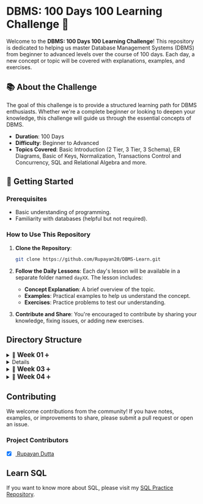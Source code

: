 # DBMS: 100 Days 100 Learning Challenge 🚀

Welcome to the **DBMS: 100 Days 100 Learning Challenge**! This repository is dedicated to helping us master Database Management Systems (DBMS) from beginner to advanced levels over the course of 100 days. Each day, a new concept or topic will be covered with explanations, examples, and exercises.

## 📚 About the Challenge

The goal of this challenge is to provide a structured learning path for DBMS enthusiasts. Whether we're a complete beginner or looking to deepen your knowledge, this challenge will guide us through the essential concepts of DBMS.

- **Duration**: 100 Days
- **Difficulty**: Beginner to Advanced
- **Topics Covered**: Basic Introduction (2 Tier, 3 Tier, 3 Schema), ER Diagrams, Basic of Keys, Normalization, Transactions Control and Concurrency, SQL and Relational Algebra and more.

## 🚀 Getting Started

### Prerequisites

- Basic understanding of programming.
- Familiarity with databases (helpful but not required).

### How to Use This Repository

1. **Clone the Repository**:
    ```bash
    git clone https://github.com/Rupayan20/DBMS-Learn.git
    ```
   
2. **Follow the Daily Lessons**: Each day's lesson will be available in a separate folder named `dayXX`. The lesson includes:
   - **Concept Explanation**: A brief overview of the topic.
   - **Examples**: Practical examples to help us understand the concept.
   - **Exercises**: Practice problems to test our understanding.
   
3. **Contribute and Share**: You're encouraged to contribute by sharing your knowledge, fixing issues, or adding new exercises.

## Directory Structure

<details>
  <summary>📅 <strong style="font-size:1.2em;">Week 01</strong> <span style="color: #6c757d;"></span> ➕</summary>
  <details>
  <summary><strong><a href="https://github.com/Rupayan20/DBMS-Learn/blob/main/day01.txt" target="_blank">📅 Day 01</a></strong></summary>
  <ul style="margin-left: 20px;">
    <li>📘 <strong>Introduction to DBMS</strong></li>
    <li>📂 <strong>Example of Database</strong></li>
    <li>📂 <strong>Example of DBMS</strong></li>
  </ul>
</details>

<details>
  <summary><strong><a href="https://github.com/Rupayan20/DBMS-Learn/blob/main/day02.txt">📅 Day 02</a></strong></summary>
  <ul style="margin-left: 20px;">
    <li>🗂️ <strong>File System vs DBMS</strong></li>
    <li>⚠️ <strong>Disadvantages of File System</strong></li>
    <li>✅ <strong>DBMS Advantages over File System</strong></li>
  </ul>
</details>

<details>
  <summary><strong><a href="https://github.com/Rupayan20/DBMS-Learn/blob/main/day03.txt">📅 Day 03</a></strong></summary>
  <ul style="margin-left: 20px;">
    <li>🏗️ <strong>2 Tier Architecture with real life examples</strong></li>
    <li>🏛️ <strong>3 Tier Architecture with real life examples</strong></li>
  </ul>
</details>

<details>
  <summary><strong><a href="https://github.com/Rupayan20/DBMS-Learn/blob/main/day04.txt">📅 Day 04</a></strong></summary>
  <ul style="margin-left: 20px;">
    <li>📜 <strong>What is Schema?</strong></li>
    <li>🛠️ <strong>How to Define Schemas</strong></li>
  </ul>
</details>

<details>
  <summary><strong><a href="https://github.com/Rupayan20/DBMS-Learn/blob/main/day05.txt">📅 Day 05</strong></summary>
  <ul style="margin-left: 20px;">
    <li>🗂️ <strong>Three Schema Architecture</strong></li>
    <li>🎚️ <strong>Three Levels of Abstraction</strong></li>
  </ul>
</details>

<details>
  <summary><strong><a href="https://github.com/Rupayan20/DBMS-Learn/blob/main/day06.txt">📅 Day 06</strong></summary>
  <ul style="margin-left: 20px;">
    <li>🔍 <strong>What is Data Independence</strong></li>
    <li>⚖️ <strong>Logical vs Physical Independence</strong></li>
  </ul>
</details>

<details>
  <summary><strong><a href="https://github.com/Rupayan20/DBMS-Learn/blob/main/day07.txt">📅 Day 07</strong></summary>
  <ul style="margin-left: 20px;">
    <li>📏 <strong>Integrity Constraints in Database with example</strong></li>
  </ul>
</details>
  
</details>

<details>
  <summary>📅 <strong style="font-size:1.2em;">Week 02</strong> <span style="color: #6c757d;"></span> ➕</summary>

  <details>
    <summary><strong><a href="https://github.com/Rupayan20/DBMS-Learn/blob/main/day08.txt">📅 Day 08</a></strong></summary>
    <ul style="margin-left: 20px;">
      <li>🔑 <strong>What is Candidate Key with Suitable Example</strong></li>
      <li>🔑 <strong>What is Primary Key with Suitable Example</strong></li>
    </ul>
  </details>

  <details>
    <summary><strong><a href="https://github.com/Rupayan20/DBMS-Learn/blob/main/day09.txt">📅 Day 09</a></strong></summary>
    <ul style="margin-left: 20px;">
      <li>🔑 <strong>What is Primary Key in DBMS</strong></li>
      <li>📚 <strong>Primary Key with examples</strong></li>
    </ul>
  </details>

  <details>
    <summary><strong><a href="https://github.com/Rupayan20/DBMS-Learn/blob/main/day10.txt">📅 Day 10</a></strong></summary>
    <ul style="margin-left: 20px;">
      <li>🔗 <strong>Foreign Key in DBMS</strong></li>
      <li>📚 <strong>Full Content with examples</strong></li>
    </ul>
  </details>

  <details>
    <summary><strong><a href="https://github.com/Rupayan20/DBMS-Learn/blob/main/day11.txt">📅 Day 11</a></strong></summary>
    <ul style="margin-left: 20px;">
      <li>🛠️ <strong>Insert, Update & Delete from Foreign Key Table</strong></li>
      <li>⚖️ <strong>Referential Integrity</strong></li>
    </ul>
  </details>

  <details>
    <summary><strong><a href="https://github.com/Rupayan20/DBMS-Learn/blob/main/day12.txt">📅 Day 12</a></strong></summary>
    <ul style="margin-left: 20px;">
      <li>❓ <strong>Question on Foreign Key</strong></li>
    </ul>
  </details>

  <details>
    <summary><strong><a href="https://github.com/Rupayan20/DBMS-Learn/blob/main/day14.txt">📅 Day 14</a></strong></summary>
    <ul style="margin-left: 20px;">
      <li>🗂️ <strong>Introduction to E-R Model</strong></li>
    </ul>
  </details>

</details>

<details>
  <summary>📅 <strong style="font-size:1.2em;">Week 03</strong> <span style="color: #6c757d;"></span> ➕</summary>

  <details>
    <summary><strong><a href="https://github.com/Rupayan20/DBMS-Learn/blob/main/day15.txt">📅 Day 15</a></strong></summary>
    <ul style="margin-left: 20px;">
      <li>🔍 <strong>Types of Attributes in E-R Model</strong> | Full Concept</li>
    </ul>
  </details>

  <details>
    <summary><strong><a href="https://github.com/Rupayan20/DBMS-Learn/blob/main/day16.txt">📅 Day 16</a></strong></summary>
    <ul style="margin-left: 20px;">
      <li>🔗 <strong>One to One Relationship in DBMS</strong></li>
    </ul>
  </details>

  <details>
    <summary><strong><a href="https://github.com/Rupayan20/DBMS-Learn/blob/main/day17.txt">📅 Day 17</a></strong></summary>
    <ul style="margin-left: 20px;">
      <li>🔗 <strong>One to Many Relationship in DBMS</strong></li>
    </ul>
  </details>

  <details>
    <summary><strong><a href="https://github.com/Rupayan20/DBMS-Learn/blob/main/day18.txt">📅 Day 18</a></strong></summary>
    <ul style="margin-left: 20px;">
      <li>🔗 <strong>Many to Many Relationship in DBMS</strong></li>
      <li>🔗 <strong>M-N Relationship</strong></li>
    </ul>
  </details>

  <details>
    <summary><strong><a href="https://github.com/Rupayan20/DBMS-Learn/blob/main/day19.txt">📅 Day 19</a></strong></summary>
    <ul style="margin-left: 20px;">
      <li>❓ <strong>Question to Minimize Tables in E-R</strong></li>
    </ul>
  </details>

  <details>
    <summary><strong><a href="https://github.com/Rupayan20/DBMS-Learn/blob/main/day20.txt">📅 Day 20</a></strong></summary>
    <ul style="margin-left: 20px;">
      <li>📚 <strong>Introduction to Normalization</strong></li>
      <li>🔗 <strong>Insertion, Deletion & Update Anomaly</strong></li>
    </ul>
  </details>

  <details>
    <summary><strong><a href="https://github.com/Rupayan20/DBMS-Learn/blob/main/day21.txt">📅 Day 21</a></strong></summary>
    <ul style="margin-left: 20px;">
      <li>🔍 <strong>First Normal Form in DBMS</strong></li>
    </ul>
  </details>

</details>


<details>
  <summary>📅 <strong style="font-size:1.2em;">Week 04</strong> <span style="color: #6c757d;"></span> ➕</summary>

<details>
  <summary><strong><a href="https://github.com/Rupayan20/DBMS-Learn/blob/main/day22.txt" target="_blank">📅 Day 22</a></strong></summary>
  <ul style="margin-left: 20px;">
    <li>🔍 <strong>Finding Closure of Functional Dependency in DBMS</strong></li>
    <li>✏️ <strong>Easiest & Simplest Way</strong></li>
  </ul>
</details>

<details>
  <summary><strong><a href="https://github.com/Rupayan20/DBMS-Learn/blob/main/day23.txt" target="_blank">📅 Day 23: Coming Soon</a></strong></summary>
  <ul style="margin-left: 20px;">
    <li>🧩 <strong>Functional Dependencies & Its Properties in DBMS</strong></li>
  </ul>
</details>

<details>
  <summary><strong><a href="#" target="_blank">📅 Day 24: Coming Soon</a></strong></summary>
  <ul style="margin-left: 20px;">
    <li>🗃️ <strong>Second Normal Form</strong></li>
    <li>📚 <strong>2NF | Database Management System</strong></li>
  </ul>
</details>

<details>
  <summary><strong><a href="#" target="_blank">📅 Day 25: Coming Soon</a></strong></summary>
  <ul style="margin-left: 20px;">
    <li>🗃️ <strong>Third Normal Form in DBMS with Examples</strong></li>
    <li>📊 <strong>Normalization</strong></li>
  </ul>
</details>

<details>
  <summary><strong><a href="#" target="_blank">📅 Day 26: Coming Soon</a></strong></summary>
  <ul style="margin-left: 20px;">
    <li>🏛️ <strong>Boyce Codd Normal Form</strong></li>
    <li>📘 <strong>BCNF Normalization with Best Example</strong></li>
  </ul>
</details>

<details>
  <summary><strong><a href="#" target="_blank">📅 Day 27: Coming Soon</a></strong></summary>
  <ul style="margin-left: 20px;">
    <li>🧩 <strong>BCNF Always Ensure Dependency Preserving Decomposition?</strong></li>
    <li>📊 <strong>Normalization Example</strong></li>
  </ul>
</details>

<details>
  <summary><strong><a href="#" target="_blank">📅 Day 28: Coming Soon</a></strong></summary>
  <ul style="margin-left: 20px;">
    <li>🔍 <strong>Lossless and Lossy Decomposition</strong></li>
    <li>🗂️ <strong>Fifth Normal Form in DBMS</strong></li>
  </ul>
</details>

</details>




## Contributing
<p> We welcome contributions from the community! If you have notes, examples, or improvements to share, please submit a pull request or open an issue. </p>

### Project Contributors
- [x] <a href="https://github.com/Rupayan20"> Rupayan Dutta </a>

## Learn SQL
If you want to know more about SQL, please visit my [SQL Practice Repository](https://github.com/Rupayan20/SQL-Practice).

